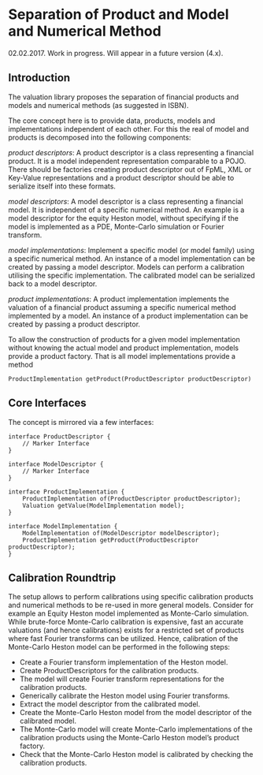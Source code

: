 # Separation of Product and Model and Numerical Method
02.02.2017. Work in progress. Will appear in a future version (4.x).

## Introduction
The valuation library proposes the separation of financial products and models and numerical methods (as suggested in ISBN).

The core concept here is to provide data, products, models and implementations independent of each other. For this the real of model and products is decomposed into the following components:

*product descriptors*: A product descriptor is a class representing a financial product. It is a model independent representation comparable to a POJO. There should be factories creating product descriptor out of FpML, XML or Key-Value representations and a product descriptor should be able to serialize itself into these formats.

*model descriptors*: A model descriptor is a class representing a financial model. It is independent of a specific numerical method. An example is a model descriptor for the equity Heston model, without specifying if the model is implemented as a PDE, Monte-Carlo simulation or Fourier transform.

*model implementations*: Implement a specific model (or model family) using a specific numerical method. An instance of a model implementation can be created by passing a model descriptor. Models can perform a calibration utilising the specific implementation. The calibrated model can be serialized back to a model descriptor.

*product implementations*: A product implementation implements the valuation of a financial product assuming a specific numerical method implemented by a model. An instance of a product implementation can be created by passing a product descriptor.

To allow the construction of products for a given model implementation without knowing the actual model and product implementation, models provide a product factory. That is all model implementations provide a method

```
ProductImplementation getProduct(ProductDescriptor productDescriptor)
```

## Core Interfaces
The concept is mirrored via a few interfaces:

```
interface ProductDescriptor {
	// Marker Interface
}
```
```
interface ModelDescriptor {
	// Marker Interface
}
```
```
interface ProductImplementation {
	ProductImplementation of(ProductDescriptor productDescriptor);
	Valuation getValue(ModelImplementation model);
}
```
```
interface ModelImplementation {
	ModelImplementation of(ModelDescriptor modelDescriptor);
	ProductImplementation getProduct(ProductDescriptor productDescriptor);
}
```

## Calibration Roundtrip
The setup allows to perform calibrations using specific calibration products and numerical methods to be re-used in more general models. Consider for example an Equity Heston model implemented as Monte-Carlo simulation. While brute-force Monte-Carlo calibration is expensive, fast an accurate valuations (and hence calibrations) exists for a restricted set of products where fast Fourier transforms can be utilized. Hence, calibration of the Monte-Carlo Heston model can be performed in the following steps:

* Create a Fourier transform implementation of the Heston model.
* Create ProductDescriptors for the calibration products.
* The model will create Fourier transform representations for the calibration products.
* Generically calibrate the Heston model using Fourier transforms.
* Extract the model descriptor from the calibrated model.
* Create the Monte-Carlo Heston model from the model descriptor of the calibrated model.
* The Monte-Carlo model will create Monte-Carlo implementations of the calibration products using the Monte-Carlo Heston model’s product factory.
* Check that the Monte-Carlo Heston model is calibrated by checking the calibration products.
